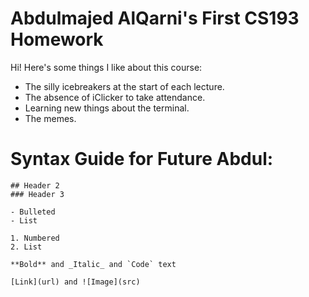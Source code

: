 # Abdulmajed AlQarni's First CS193 Homework

Hi! Here's some things I like about this course:
- The silly icebreakers at the start of each lecture.
- The absence of iClicker to take attendance.
- Learning new things about the terminal.
- The memes.

# Syntax Guide for Future Abdul:

```# Header 1
## Header 2
### Header 3

- Bulleted
- List

1. Numbered
2. List

**Bold** and _Italic_ and `Code` text

[Link](url) and ![Image](src)
```

